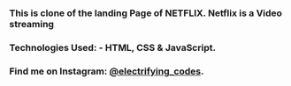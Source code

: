 ### This is clone of the landing Page of NETFLIX. Netflix is a Video streaming

### Technologies Used: - HTML, CSS & JavaScript.

### Find me on Instagram: [@electrifying_codes][instagram].

[instagram]: https://www.instagram.com/electrifying_codes
